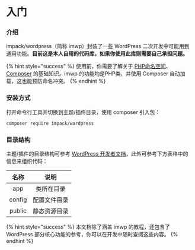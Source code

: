 # 入门

### 介绍

impack/wordpress（简称 imwp）封装了一些 WordPress 二次开发中可能用到通用功能。**目前这是本人自用的代码库，如果你使用此库则需要自己承担问题。**

{% hint style="success" %}
使用前，你需要了解关于 [PHP命名空间](https://www.php.net/manual/zh/language.namespaces.rationale.php)、[Composer](https://www.phpcomposer.com) 的基础知识。imwp 的功能均是PHP类，并使用 Composer 自动加载，这也能预防命名冲突。
{% endhint %}

### 安装方式

打开命令行工具并切换到主题/插件目录，使用 composer 引入包：

```bash
composer require impack/wordpress
```

### 目录结构

主题/插件的目录结构可参考 [WordPress 开发者文档](https://developer.wordpress.org)，此外可参考下方表格中的信息来组织代码：

|   名称   |   说明   |
| :----: | :----: |
|   app  |  类所在目录 |
| config | 配置文件目录 |
| public | 静态资源目录 |

{% hint style="success" %}
本文档除了涵盖 imwp 的教程，还包含了 WordPress 部分核心功能的参考，你可以在开发中随时查阅这些内容。
{% endhint %}
